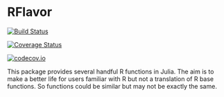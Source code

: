 # RFlavor

[![Build Status](https://travis-ci.org/panlanfeng/RFlavor.jl.svg?branch=master)](https://travis-ci.org/panlanfeng/RFlavor.jl)

[![Coverage Status](https://coveralls.io/repos/panlanfeng/RFlavor.jl/badge.svg?branch=master&service=github)](https://coveralls.io/github/panlanfeng/RFlavor.jl?branch=master)

[![codecov.io](http://codecov.io/github/panlanfeng/RFlavor.jl/coverage.svg?branch=master)](http://codecov.io/github/panlanfeng/RFlavor.jl?branch=master)


This package provides several handful R functions in Julia.
The aim is to make a better life for users familiar with R but not a translation of R base functions. So functions could be similar but may not be exactly the same.
